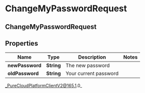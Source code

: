 # ChangeMyPasswordRequest

## ChangeMyPasswordRequest

## Properties

|Name | Type | Description | Notes|
|------------ | ------------- | ------------- | -------------|
| **newPassword** | **String** | The new password | |
| **oldPassword** | **String** | Your current password | |



_PureCloudPlatformClientV2@165.1.0_
